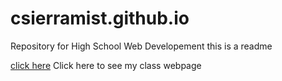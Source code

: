 # csierramist.github.io
Repository for High School Web Developement
this is a readme

[click here](http://csierramist.github.io/WPD) Click here to see my class webpage
